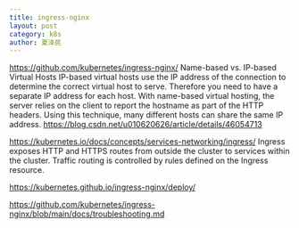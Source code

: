 ```yaml
---
title: ingress-nginx
layout: post
category: k8s
author: 夏泽民
---
```

https://github.com/kubernetes/ingress-nginx/
Name-based vs. IP-based Virtual Hosts
IP-based virtual hosts use the IP address of the connection to determine the correct virtual host to serve. Therefore you need to have a separate IP address for each host. With name-based virtual hosting, the server relies on the client to report the hostname as part of the HTTP headers. Using this technique, many different hosts can share the same IP address.
https://blog.csdn.net/u010620626/article/details/46054713
<!-- more -->
https://kubernetes.io/docs/concepts/services-networking/ingress/
Ingress exposes HTTP and HTTPS routes from outside the cluster to services within the cluster. Traffic routing is controlled by rules defined on the Ingress resource.

https://kubernetes.github.io/ingress-nginx/deploy/

https://github.com/kubernetes/ingress-nginx/blob/main/docs/troubleshooting.md

